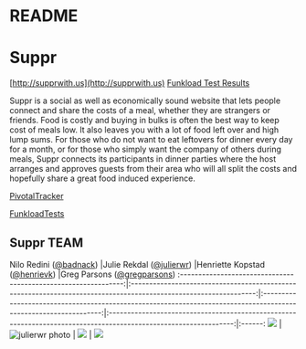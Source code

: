 README
==

# Suppr
[http://supprwith.us](http://supprwith.us)
[Funkload Test Results](http://suppr-funk.dyndns.org)

Suppr is a social as well as economically sound website that lets people connect and share the costs of a meal, whether they are strangers or friends. 
Food is costly and buying in bulks is often the best way to keep cost of meals low. It also leaves you with a lot of food left over and high lump sums. 
For those who do not want to eat leftovers for dinner every day for a month, or for those who simply want the company of others during meals, Suppr connects 
its participants in dinner parties where the host arranges and approves guests from their area who will all split the costs and hopefully share a great food induced experience.

[PivotalTracker](https://www.pivotaltracker.com/s/projects/1193866)

[FunkloadTests](https://github.com/badnack/Suppr-funkload.git)

## Suppr TEAM
Nilo Redini ([@badnack](https://github.com/badnack/))           |Julie Rekdal ([@julierwr](https://github.com/julierwr/))                     |Henriette Kopstad ([@henrievk](https://github.com/henrievk/))                     |Greg Parsons ([@gregparsons](https://github.com/gregparsons/))
:--------------------------------------------------------------:|:----------------------------------------------------------------------------------------------------------------:|:----------------------------------------------------------------------------------------------------------------:|:----------------------------------------------------------------------------------------------------------------:|:------:
![](https://avatars0.githubusercontent.com/u/1037156?v=2&s=140) |  ![julierwr photo](https://avatars0.githubusercontent.com/u/6633826?v=2&s=140) | ![](https://avatars2.githubusercontent.com/u/3776667?v=2&s=140) | ![](https://avatars0.githubusercontent.com/u/4780760?v=2&s=140)





